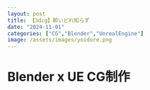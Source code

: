 ```yaml
---
layout: post
title: 【3dcg】酔いどれ知らず
date: "2024-11-01"
categories: ["CG","Blender","UnrealEngine"]
image: /assets/images/yoidore.png
---
```


# Blender x UE CG制作
